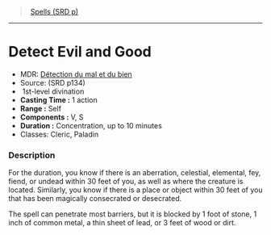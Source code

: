 ﻿> [Spells (SRD p)](srd_spells.md)

---

# Detect Evil and Good

- MDR: [Détection du mal et du bien](hd_spells_detection_du_mal_et_du_bien.md)
- Source: (SRD p134)
-  1st-level divination
- **Casting Time :** 1 action
- **Range :** Self
- **Components :** V, S
- **Duration :** Concentration, up to 10 minutes
- Classes: Cleric, Paladin

### Description

For the duration, you know if there is an aberration, celestial, elemental, fey, fiend, or undead within 30 feet of you, as well as where the creature is located. Similarly, you know if there is a place or object within 30 feet of you that has been magically consecrated or desecrated.

The spell can penetrate most barriers, but it is blocked by 1 foot of stone, 1 inch of common metal, a thin sheet of lead, or 3 feet of wood or dirt.

